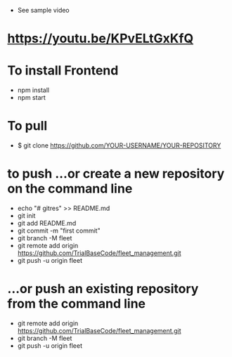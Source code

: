 - See sample video
# https://youtu.be/KPvELtGxKfQ

# To install Frontend
- npm install
- npm start

# To pull
- $ git clone https://github.com/YOUR-USERNAME/YOUR-REPOSITORY

# to push …or create a new repository on the command line

- echo "# gitres" >> README.md
- git init
- git add README.md
- git commit -m "first commit"
- git branch -M fleet
- git remote add origin https://github.com/TrialBaseCode/fleet_management.git
- git push -u origin fleet

# …or push an existing repository from the command line

- git remote add origin https://github.com/TrialBaseCode/fleet_management.git
- git branch -M fleet
- git push -u origin fleet

